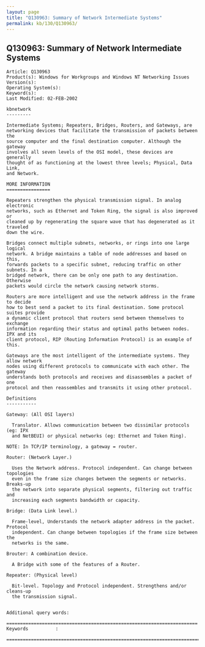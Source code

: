 ```yaml
---
layout: page
title: "Q130963: Summary of Network Intermediate Systems"
permalink: kb/130/Q130963/
---
```


## Q130963: Summary of Network Intermediate Systems

	Article: Q130963
	Product(s): Windows for Workgroups and Windows NT Networking Issues
	Version(s): 
	Operating System(s): 
	Keyword(s): 
	Last Modified: 02-FEB-2002
	
	kbnetwork
	---------
	
	Intermediate Systems; Repeaters, Bridges, Routers, and Gateways, are
	networking devices that facilitate the transmission of packets between the
	source computer and the final destination computer. Although the gateway
	involves all seven levels of the OSI model, these devices are generally
	thought of as functioning at the lowest three levels; Physical, Data Link,
	and Network.
	
	MORE INFORMATION
	================
	
	Repeaters strengthen the physical transmission signal. In analog electronic
	networks, such as Ethernet and Token Ring, the signal is also improved or
	cleaned up by regenerating the square wave that has degenerated as it traveled
	down the wire.
	
	Bridges connect multiple subnets, networks, or rings into one large logical
	network. A bridge maintains a table of node addresses and based on this,
	forwards packets to a specific subnet, reducing traffic on other subnets. In a
	bridged network, there can be only one path to any destination. Otherwise
	packets would circle the network causing network storms.
	
	Routers are more intelligent and use the network address in the frame to decide
	how to best send a packet to its final destination. Some protocol suites provide
	a dynamic client protocol that routers send between themselves to exchange
	information regarding their status and optimal paths between nodes. IPX and its
	client protocol, RIP (Routing Information Protocol) is an example of this.
	
	Gateways are the most intelligent of the intermediate systems. They allow network
	nodes using different protocols to communicate with each other. The gateway
	understands both protocols and receives and disassembles a packet of one
	protocol and then reassembles and transmits it using other protocol.
	
	Definitions
	-----------
	
	Gateway: (All OSI layers)
	
	  Translator. Allows communication between two dissimilar protocols (eg: IPX
	  and NetBEUI) or physical networks (eg: Ethernet and Token Ring).
	
	NOTE: In TCP/IP terminology, a gateway = router.
	
	Router: (Network Layer.)
	
	  Uses the Network address. Protocol independent. Can change between topologies
	  even in the frame size changes between the segments or networks. Breaks-up
	  the network into separate physical segments, filtering out traffic and
	  increasing each segments bandwidth or capacity.
	
	Bridge: (Data Link level.)
	
	  Frame-level, Understands the network adapter address in the packet. Protocol
	  independent. Can change between topologies if the frame size between the
	  networks is the same.
	
	Brouter: A combination device.
	
	  A Bridge with some of the features of a Router.
	
	Repeater: (Physical level)
	
	  Bit-level. Topology and Protocol independent. Strengthens and/or cleans-up
	  the transmission signal.
	
	
	Additional query words:
	
	======================================================================
	Keywords          :  
	
	=============================================================================
	
